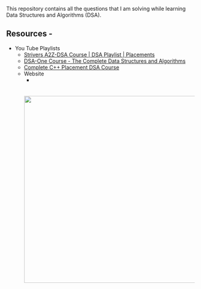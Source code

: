 This repository contains all the questions that I am solving while learning Data Structures and Algorithms (DSA).

## Resources -
<ul>
  <li>
    You Tube Playlists
    <ul>
      <li><a href = "https://www.youtube.com/playlist?list=PLgUwDviBIf0oF6QL8m22w1hIDC1vJ_BHz">Strivers A2Z-DSA Course | DSA Playlist | Placements</a></li>
      <li><a href = "https://www.youtube.com/playlist?list=PLUcsbZa0qzu3yNzzAxgvSgRobdUUJvz7p">DSA-One Course - The Complete Data Structures and Algorithms</a></li>
      <li><a href = "https://www.youtube.com/playlist?list=PLDzeHZWIZsTryvtXdMr6rPh4IDexB5NIA">Complete C++ Placement DSA Course</a></li>
  </li>
      <li>
        Website
        <ul>
          <li><a href = "https://www.geeksforgeeks.org/learn-data-structures-and-algorithms-dsa-tutorial/?ref=shm"></a></li>
      </li>
</ul>
<br><br>
<img src = "https://media.geeksforgeeks.org/wp-content/cdn-uploads/20230807133054/Data-structure-algorithm.png" height = "500" width = "500" />

